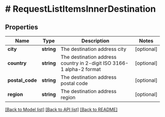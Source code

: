 # # RequestListItemsInnerDestination

## Properties

Name | Type | Description | Notes
------------ | ------------- | ------------- | -------------
**city** | **string** | The destination address city | [optional]
**country** | **string** | The destination address country in 2-digit ISO 3166-1 alpha-2 format | [optional]
**postal_code** | **string** | The destination address postal code | [optional]
**region** | **string** | The destination address region | [optional]

[[Back to Model list]](../../README.md#models) [[Back to API list]](../../README.md#endpoints) [[Back to README]](../../README.md)
